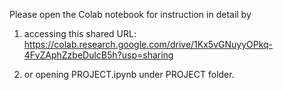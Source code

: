 Please open the Colab notebook for instruction in detail by

1. accessing this shared URL: https://colab.research.google.com/drive/1Kx5vGNuyyOPkq-4FvZAphZzbeDulcB5h?usp=sharing

2. or opening PROJECT.ipynb under PROJECT folder.

